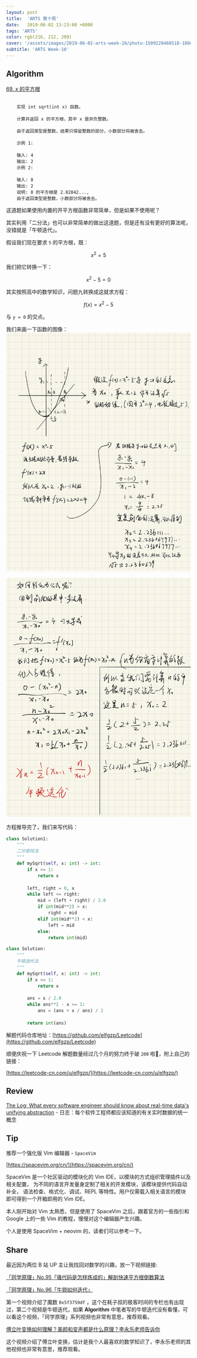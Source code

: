 ```yaml
---
layout: post
title:  'ARTS 第十周'
date:   2019-06-02 13:23:00 +0800
tags: 'ARTS'
color: rgb(216, 212, 209)
cover: '/assets/images/2019-06-02-arts-week-10/photo-1509228468518-180dd4864904.jpeg'
subtitle: 'ARTS Week-10'
---
```


## **Algorithm**

[69. x 的平方根](https://leetcode-cn.com/problems/sqrtx/submissions/)
```plain

    实现 int sqrt(int x) 函数。
    
    计算并返回 x 的平方根，其中 x 是非负整数。
    
    由于返回类型是整数，结果只保留整数的部分，小数部分将被舍去。
    
    示例 1:
    
    输入: 4
    输出: 2
    示例 2:
    
    输入: 8
    输出: 2
    说明: 8 的平方根是 2.82842..., 
    由于返回类型是整数，小数部分将被舍去。
```

这道题如果使用内置的开平方根函数非常简单，但是如果不使用呢？

其实利用「二分法」也可以非常简单的做出这道题，但是还有没有更好的算法呢，没错就是「牛顿迭代」。

假设我们现在要求 `5` 的平方根，既：

$$x^2 = 5$$

我们把它转换一下：

$$x^2 - 5 = 0$$

其实按照高中的数学知识，问题九转换成这就求方程：

$$f(x) = x^2 -5$$

与 `y = 0` 的交点。

我们来画一下函数的图像：
![img1](/assets/images/2019-06-02-arts-week-10/-4-8402a242-63d6-41e5-bdc2-80d5bc3af60b.jpg)

![img2](/assets/images/2019-06-02-arts-week-10/-5-886ca114-9db7-4dde-9dab-1ae527ad3510.jpg)

方程推导完了，我们来写代码：

```python
class Solution1:
    """
    二分查找法
    """
    def mySqrt(self, x: int) -> int:
        if x <= 1:
            return x

        left, right = 0, x
        while left <= right:
            mid = (left + right) / 2.0
            if int(mid**2) > x:
                right = mid
            elif int(mid**2) < x:
                left = mid
            else:
                return int(mid)


```

```python
class Solution:
    """
    牛顿迭代法
    """
    def mySqrt(self, x: int) -> int:
        if x <= 1:
            return x

        ans = x / 2.0
        while ans**2 - x >= 1:
            ans = (ans + x / ans) / 2

        return int(ans)
```

解题代码仓库地址：[https://github.com/elfgzp/Leetcode](https://github.com/elfgzp/Leetcode)

顺便庆祝一下 Leetcode 解题数量经过几个月的努力终于破 `200` 啦🎉，附上自己的链接：

[https://leetcode-cn.com/u/elfgzp/](https://leetcode-cn.com/u/elfgzp/)

## Review

[The Log: What every software engineer should know about real-time data's unifying abstraction](https://engineering.linkedin.com/distributed-systems/log-what-every-software-engineer-should-know-about-real-time-datas-unifying) - 日志：每个软件工程师都应该知道的有关实时数据的统一概念

## Tip

推荐一个强化版 Vim 编辑器 - `SpaceVim`

[https://spacevim.org/cn/](https://spacevim.org/cn/)

SpaceVim 是一个社区驱动的模块化的 Vim IDE，以模块的方式组织管理插件以及相关配置， 为不同的语言开发量身定制了相关的开发模块，该模块提供代码自动补全， 语法检查、格式化、调试、REPL 等特性。用户仅需载入相关语言的模块即可得到一个开箱即用的 Vim IDE。

本人刚开始对 Vim 太熟悉，但是使用了 SpaceVim 之后，跟着官方的一些指引和 Google 上的一些 Vim 的教程，慢慢对这个编辑器产生兴趣。

个人是使用 SpaceVim + neovim 的，读者们可以参考一下。

## Share

最近因为两位 B 站 UP 主让我找回对数学的兴趣，放一下视频链接:

[「珂学原理」No.95「骚代码是怎样炼成的」解剖快速平方根倒数算法](https://www.bilibili.com/video/av52050885?from=search&seid=10182719965979371402)

[「珂学原理」No.96「牛顿如何迭代」](https://www.bilibili.com/video/av53636163?from=search&seid=934691963150352626)

第一个视频介绍了魔数 `0x5f3759df` ，这个在耗子叔的极客时间的专栏也有出现过，第二个视频是牛顿迭代，如果 **Algorithm** 中笔者写的牛顿迭代没有看懂，可以看这个视频，「珂学原理」系列视频也非常有意思，推荐观看。

[傅立叶变换如何理解？美颜和变声都是什么原理？李永乐老师告诉你](https://www.bilibili.com/video/av51932171?from=search&seid=2711050140304931989)

这个视频介绍了傅立叶变换，估计是我个人最喜欢的数学知识了，李永乐老师的其他视频也非常有意思，推荐观看。